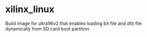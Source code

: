 # xilinx_linux
Build image for ultra96v2 that enables loading bit file and dtb file dynamically from SD card boot partition
